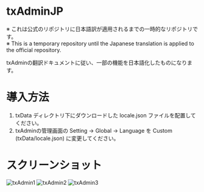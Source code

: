 # txAdminJP
※ これは公式のリポジトリに日本語訳が適用されるまでの一時的なリポジトリです。  
※ This is a temporary repository until the Japanese translation is applied to the official repository.

txAdminの翻訳ドキュメントに従い、一部の機能を日本語化したものになります。

# 導入方法
1. txData ディレクトリ下にダウンロードした locale.json ファイルを配置してください。
2. txAdminの管理画面の Setting -> Global -> Language を Custom (txData/locale.json) に変更してください。

# スクリーンショット
![txAdmin1](https://github.com/Yagami-Huki/txAdminJP/assets/86300861/b8782901-7a4f-4ef3-841b-71d0c0dbcf72)
![txAdmin2](https://github.com/Yagami-Huki/txAdminJP/assets/86300861/89cfbbd4-da96-4bb3-a00a-7acf79488d61)
![txAdmin3](https://github.com/Yagami-Huki/txAdminJP/assets/86300861/fedaa1cb-dae1-4fcc-92ec-13f4c427b6b1)
